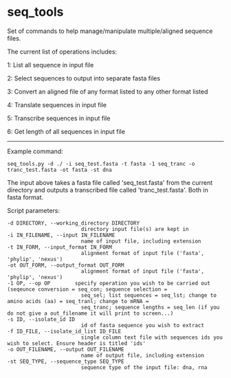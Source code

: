 # seq_tools

Set of commands to help manage/manipulate multiple/aligned sequence files. 

The current list of operations includes:

1: List all sequence in input file

2: Select sequences to output into separate fasta files

3: Convert an aligned file of any format listed to any other format listed

4: Translate sequences in input file 

5: Transcribe sequences in input file

6: Get length of all sequences in input file

------------------------------------------------------------------------------------------------

Example command:
```
seq_tools.py -d ./ -i seq_test.fasta -t fasta -1 seq_tranc -o tranc_test.fasta -ot fasta -st dna
```

The input above takes a fasta file called 'seq_test.fasta' from the current directory and outputs a transcribed file called 'tranc_test.fasta'. Both in fasta format.

Script parameters:
```
-d DIRECTORY, --working_directory DIRECTORY
                        directory input file(s) are kept in
-i IN_FILENAME, --input IN_FILENAME
                        name of input file, including extension
-t IN_FORM, --input_format IN_FORM
                        alignment format of input file ('fasta', 'phylip', 'nexus')
-ot OUT_FORM, --output_format OUT_FORM
                        alignment format of input file ('fasta', 'phylip', 'nexus')
-1 OP, --op OP        specify operation you wish to be carried out (seqeunce conversion = seq_con; sequence selection =
                        seq_sel; list sequences = seq_lst; change to amino acids (aa) = seq_tranl; change to mRNA =
                        seq_tranc; sequence lengths = seq_len (if you do not give a out_filename it will print to screen...)
-s ID, --isolate_id ID
                        id of fasta sequence you wish to extract
-f ID_FILE, --isolate_id_list ID_FILE
                        single column text file with sequences ids you wish to select. Ensure header is titled 'ids'
-o OUT_FILENAME, --output OUT_FILENAME
                        name of output file, including extension
-st SEQ_TYPE, --sequence_type SEQ_TYPE
                        sequence type of the input file: dna, rna
```
